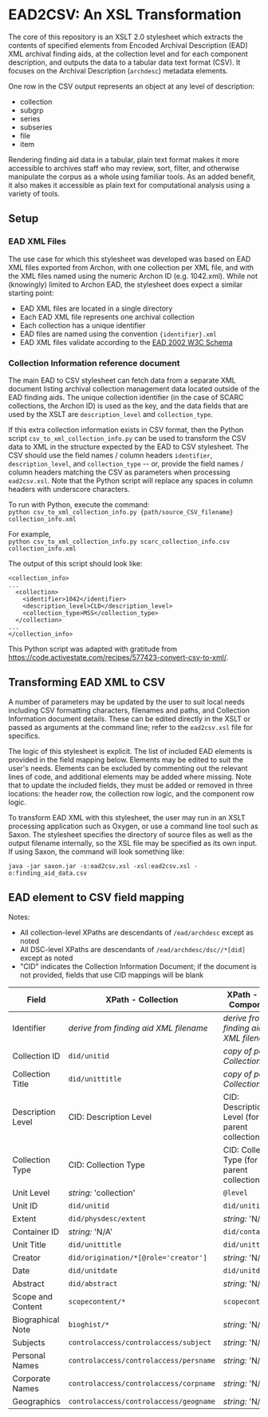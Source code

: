 
# EAD2CSV: An XSL Transformation

The core of this repository is an XSLT 2.0 stylesheet which extracts the contents of specified elements from Encoded Archival Description (EAD) XML archival finding aids, at the collection level and for each component description, and outputs the data to a tabular data text format (CSV). It focuses on the Archival Description (`archdesc`) metadata elements.

One row in the CSV output represents an object at any level of description:

- collection
- subgrp
- series 
- subseries
- file 
- item
  
Rendering finding aid data in a tabular, plain text format makes it more accessible to archives staff who may review, sort, filter, and otherwise manipulate the corpus as a whole using familiar tools. As an added benefit, it also makes it accessible as plain text for computational analysis using a variety of tools. 


## Setup

### EAD XML Files

The use case for which this stylesheet was developed was based on EAD XML files exported from Archon, with one collection per XML file, and with the XML files named using the numeric Archon ID (e.g. 1042.xml). While not (knowingly) limited to Archon EAD, the stylesheet does expect a similar starting point:

- EAD XML files are located in a single directory
- Each EAD XML file represents one archival collection
- Each collection has a unique identifier
- EAD files are named using the convention `{identifier}.xml`
- EAD XML files validate according to the [EAD 2002 W3C Schema](http://www.loc.gov/ead/ead.xsd)


### Collection Information reference document

The main EAD to CSV stylesheet can fetch data from a separate XML document listing archival collection management data located outside of the EAD finding aids. The unique collection identifier (in the case of SCARC collections, the Archon ID) is used as the key, and the data fields that are used by the XSLT are `description_level` and `collection_type`. 

If this extra collection information exists in CSV format, then the Python script `csv_to_xml_collection_info.py` can be used to transform the CSV data to XML in the structure expected by the EAD to CSV stylesheet. The CSV should use the field names / column headers `identifier`, `description_level`, and `collection_type` -- or, provide the field names / column headers matching the CSV as parameters when processing `ead2csv.xsl`. Note that the Python script will replace any spaces in column headers with underscore characters. 

To run with Python, execute the command:  
`python csv_to_xml_collection_info.py {path/source_CSV_filename} collection_info.xml`

For example,  
`python csv_to_xml_collection_info.py scarc_collection_info.csv collection_info.xml`

The output of this script should look like:

```
<collection_info>
...
  <collection>
    <identifier>1042</identifier>
    <description_level>CLD</description_level>
    <collection_type>MSS</collection_type>
  </collection>
...
</collection_info>
```

This Python script was adapted with gratitude from https://code.activestate.com/recipes/577423-convert-csv-to-xml/.

## Transforming EAD XML to CSV

A number of parameters may be updated by the user to suit local needs including CSV formatting characters, filenames and paths, and Collection Information document details. These can be edited directly in the XSLT or passed as arguments at the command line; refer to the `ead2csv.xsl` file for specifics.

The logic of this stylesheet is explicit. The list of included EAD elements is provided in the field mapping below. Elements may be edited to suit the user's needs. Elements can be excluded by commenting out the relevant lines of code, and additional elements may be added where missing. Note that to update the included fields, they must be added or removed in three locations: the header row, the collection row logic, and the component row logic.

To transform EAD XML with this stylesheet, the user may run in an XSLT processing application such as Oxygen, or use a command line tool such as Saxon. The stylesheet specifies the directory of source files as well as the output filename internally, so the XSL file may be specified as its own input. If using Saxon, the command will look something like:

`java -jar saxon.jar -s:ead2csv.xsl -xsl:ead2csv.xsl -o:finding_aid_data.csv` 

## EAD element to CSV field mapping

Notes:

- All collection-level XPaths are descendants of `/ead/archdesc` except as noted
- All DSC-level XPaths are descendants of `/ead/archdesc/dsc//*[did]` except as noted
- "CID" indicates the Collection Information Document; if the document is not provided, fields that use CID mappings will be blank

| Field | XPath - Collection | XPath - DSC Component |
|---|---|---|
| Identifier | _derive from finding aid XML filename_ | _derive from finding aid XML filename_ |
| Collection ID | `did/unitid` | _copy of parent Collection ID_ |
| Collection Title | `did/unittitle` | _copy of parent Collection Title_ |
| Description Level | CID: Description Level | CID: Description Level (for parent collection) |
| Collection Type | CID: Collection Type | CID: Collection Type (for parent collection) |
| Unit Level | _string:_ 'collection' | `@level` |
| Unit ID | `did/unitid` | `did/unitid` |
| Extent | `did/physdesc/extent` | _string:_ 'N/A' |
| Container ID | _string:_ 'N/A' | `did/container` |
| Unit Title | `did/unittitle` | `did/unittitle` |
| Creator | `did/origination/*[@role='creator']` | _string:_ 'N/A' |
| Date | `did/unitdate` | `did/unitdate` |
| Abstract | `did/abstract` | _string:_ 'N/A' |
| Scope and Content | `scopecontent/*` | `scopecontent/*` |
| Biographical Note | `bioghist/*` | _string:_ 'N/A' |
| Subjects | `controlaccess/controlaccess/subject` | _string:_ 'N/A' |
| Personal Names | `controlaccess/controlaccess/persname` | _string:_ 'N/A' |
| Corporate Names | `controlaccess/controlaccess/corpname` | _string:_ 'N/A' |
| Geographics | `controlaccess/controlaccess/geogname` | _string:_ 'N/A' |
